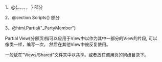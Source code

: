 1、@{。。。。。  } 部分

2、@section Scripts{} 部分

3、@html.Partial\("\_PartyMember"\)

Partial View\(分部页\)指可以应用于View中以作为其中一部分的View的片段, 可以像类一样，编写一次， 然后在其他View中被反复使用。

一般放在"Views/Shared"文件夹中以共享。或者放在调用页的同级目录下。


